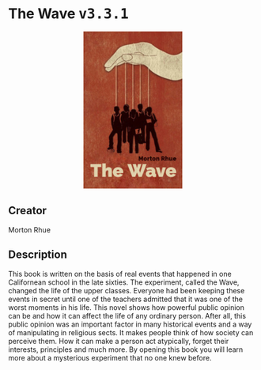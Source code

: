 
# The Wave <kbd>v3.3.1</kbd>

<center>
  <img src="./cover-1024.jpg"/>
</center>

## Creator
Morton Rhue

## Description
This book is written on the basis of real events that happened in one Californean school in the late sixties. The experiment, called the Wave, changed the life of the upper classes. Everyone had been keeping these events in secret until one of the teachers admitted that it was one of the worst moments in his life. This novel shows how powerful public opinion can be and how it can affect the life of any ordinary person. After all, this public opinion was an important factor in many historical events and a way of manipulating in religious sects. It makes people think of how society can perceive them. How it can make a person act atypically, forget their interests, principles and much more. By opening this book you will learn more about a mysterious experiment that no one knew before.
